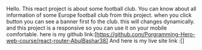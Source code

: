 Hello. This react project is about some football club. You can know about all information of some Europe football club from this project. when you click button you can see a banner first fo the club. this will changes dynamically. and this project is a responsive so you can use it on your mobile comfortable.
here is my github link:[https://github.com/Porgramming-Hero-web-course/react-router-AbulBashar38]
And here is my live site link :[] 

